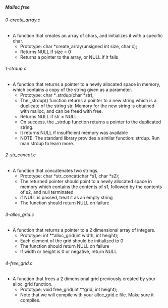 ##### Malloc free
###### 0-create_array.c
- A function that creates an array of chars, and initializes it with a specific char.
    - Prototype: char *create_array(unsigned int size, char c);
    - Returns NULL if size = 0
    - Returns a pointer to the array, or NULL if it fails
###### 1-strdup.c
- A function that returns a pointer to a newly allocated space in memory, which contains a copy of the string given as a parameter.
    - Prototype: char *_strdup(char *str);
    - The _strdup() function returns a pointer to a new string which is a duplicate of the string str. Memory for the new string is obtained with malloc, and can be freed with free.
    - Returns NULL if str = NULL
    - On success, the _strdup function returns a pointer to the duplicated string.      
    - It returns NULL if insufficient memory was available
    - NOTE: The standard library provides a similar function: strdup. Run man strdup to learn more.
###### 2-str_concat.c
- A function that concatenates two strings.
    - Prototype: char *str_concat(char *s1, char *s2);
    - The returned pointer should point to a newly allocated space in memory which contains the contents of s1, followed by the contents of s2, and null terminated
    - if NULL is passed, treat it as an empty string
    - The function should return NULL on failure
###### 3-alloc_grid.c
- A function that returns a pointer to a 2 dimensional array of integers.
    - Prototype: int **alloc_grid(int width, int height);
    - Each element of the grid should be initialized to 0
    - The function should return NULL on failure
    - If width or height is 0 or negative, return NULL
###### 4-free_grid.c
- A function that frees a 2 dimensional grid previously created by your alloc_grid function.
    - Prototype: void free_grid(int **grid, int height);
    - Note that we will compile with your alloc_grid.c file. Make sure it compiles.
